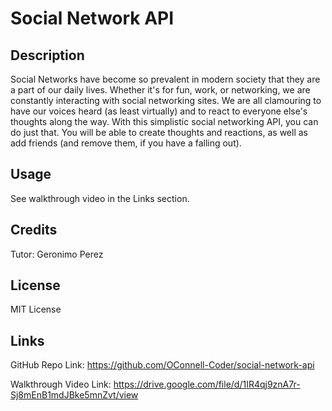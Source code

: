 # Social Network API

## Description

Social Networks have become so prevalent in modern society that they are a part of our daily lives. Whether it's for fun, work, or networking, we are constantly interacting with social networking sites. We are all clamouring to have our voices heard (as least virtually) and to react to everyone else's thoughts along the way. With this simplistic social networking API, you can do just that. You will be able to create thoughts and reactions, as well as add friends (and remove them, if you have a falling out).

## Usage

See walkthrough video in the Links section.

## Credits

Tutor: Geronimo Perez

## License

MIT License

## Links

GitHub Repo Link: https://github.com/OConnell-Coder/social-network-api

Walkthrough Video Link: https://drive.google.com/file/d/1IR4qj9znA7r-Sj8mEnB1mdJBke5mnZvt/view
